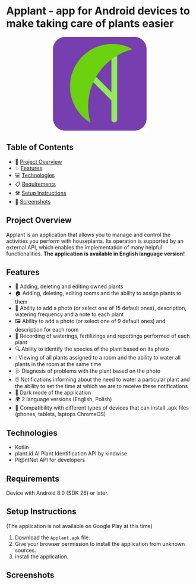 # Applant - app for Android devices to make taking care of plants easier

<div align="center">
  <img width="50%" src="./ss/logo.png"/>
</div>

## Table of Contents
- 🚀 [Project Overview](#project-overview)
- ✨ [Features](#features)
- 💻 [Technologies](#technologies)
- 📋 [Requirements](#requirements)
- 🛠️ [Setup Instructions](#setup-instructions)
- 📸 [Screenshots](#screenshots)

## Project Overview
Applant is an application that allows you to manage and control the activities you perform with houseplants. Its operation is supported by an external API, which enables the implementation of many helpful functionalities. **The application is available in English language version!**

## Features
- 🌱 Adding, deleting and editing owned plants
- 🏠 Adding, deleting, editing rooms and the ability to assign plants to them
- 📸 Ability to add a photo (or select one of 15 default ones), description, watering frequency and a note to each plant
- 🖼️ Ability to add a photo (or select one of 9 default ones) and description for each room
- 📝 Recording of waterings, fertilizings and repottings performed of each plant
- 🔍 Ability to identify the species of the plant based on its photo
- 💧 Viewing of all plants assigned to a room and the ability to water all plants in the room at the same time 
- 🩺 Diagnosis of problems with the plant based on the photo 
- ⏰ Notifications informing about the need to water a particular plant and the ability to set the time at which we are to receive these notifications 
- 🌙 Dark mode of the application 
- 🌍 2 language versions (English, Polish) 
- 📱 Compatibility with different types of devices that can install .apk files (phones, tablets, laptops ChromeOS)

## Technologies
- Kotlin
- plant.id AI Plant Identification API by kindwise
- Pl@ntNet API for developers

## Requirements

Device with Android 8.0 (SDK 26) or later.

## Setup Instructions
(The application is not available on Google Play at this time)

1. Download the `Applant.apk` file.
2. Give your browser permission to install the application from unknown sources.
3. install the application.

## Screenshots

